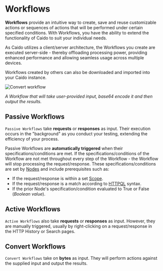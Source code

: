 # Workflows

**Workflows** provide an intuitive way to create, save and reuse customizable actions or sequences of actions that will be performed under certain specified conditions. With Workflows, you have the ability to extend the functionality of Caido to suit your individual needs.

As Caido utilizes a client/server architecture, the Workflows you create are executed server-side - thereby offloading processing power, providing enhanced performance and allowing seamless usage across multiple devices.

Workflows created by others can also be downloaded and imported into your Caido instance.

<img alt="Convert workflow" src="/_images/workflow_convert_basic.png" center/>

_A Workflow that will take user-provided input, base64 encode it and then output the results._

## Passive Workflows

`Passive Workflows` take **requests** or **responses** as input. Their execution occurs in the "background" as you conduct your testing, extending the efficiency of your process.

Passive Workflows are **automatically triggered** when their specifications/conditions are met. If the specifications/conditions of the Workflow are not met throughout every step of the Workflow - the Workflow will stop processing the request/response. These specifications/conditions are set by [Nodes](/guides/workflows.md) and include prerequisites such as:

- If the request/response is within a set [Scope](/guides/search.md).
- If the request/response is a match according to [HTTPQL](/reference/httpql.md) syntax.
- If the prior Node's specification/condition evaluated to True or False (_Boolean value_).

## Active Workflows

`Active Workflows` also take **requests** or **responses** as input. However, they are manually triggered, usually by right-clicking on a request/response in the HTTP History or Search pages.

## Convert Workflows

`Convert Workflows` take on **bytes** as input. They will perform actions against the supplied input and output the results.
